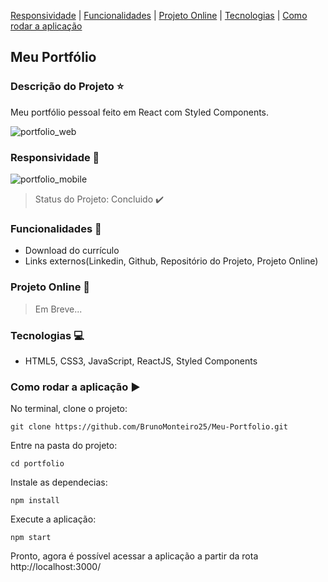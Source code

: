 
 [Responsividade](#responsividade-iphone) | [Funcionalidades](#funcionalidades-checkered_flag) | [Projeto Online](#projeto-online-dash) | [Tecnologias](#tecnologias-computer) | [Como rodar a aplicação](#como-rodar-a-aplicação-arrow_forward)
##

## Meu Portfólio

### Descrição do Projeto :star:

Meu portfólio pessoal feito em React com Styled Components.

![portfolio_web](https://user-images.githubusercontent.com/98993736/190808438-83171405-f716-4aaf-851d-abdc85db3881.png)

### Responsividade :iphone:

![portfolio_mobile](https://user-images.githubusercontent.com/98993736/190808887-f2dc58d2-6af1-4921-a145-3d28feff87fd.png)

> Status do Projeto: Concluido :heavy_check_mark:


### Funcionalidades :checkered_flag:

- Download do currículo
- Links externos(Linkedin, Github, Repositório do Projeto, Projeto Online)

### Projeto Online :dash:

> Em Breve...

### Tecnologias :computer:

- HTML5, CSS3, JavaScript, ReactJS, Styled Components

### Como rodar a aplicação :arrow_forward:

No terminal, clone o projeto: 

```
git clone https://github.com/BrunoMonteiro25/Meu-Portfolio.git
```

Entre na pasta do projeto:  

```
cd portfolio
```

Instale as dependecias:

```
npm install
```

Execute a aplicação:

```
npm start
```

Pronto, agora é possível acessar a aplicação a partir da rota http://localhost:3000/ 











